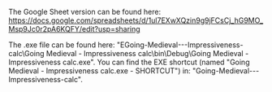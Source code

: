 The Google Sheet version can be found here: https://docs.google.com/spreadsheets/d/1ul7EXwXQzin9g9jFCsCj_hG9MO_Msp9Jc0r2pA6KQFY/edit?usp=sharing

The .exe file can be found here: "EGoing-Medieval---Impressiveness-calc\Going Medieval - Impressiveness calc\bin\Debug\Going Medieval - Impressiveness calc.exe".
You can find the EXE shortcut (named "Going Medieval - Impressiveness calc.exe - SHORTCUT") in: "Going-Medieval---Impressiveness-calc".
